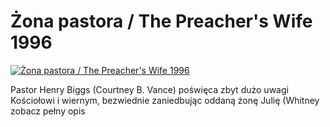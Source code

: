 Żona pastora / The Preacher's Wife 1996 
=============
[![Żona pastora / The Preacher's Wife 1996 ](http://vidos.pl/images/player.gif)](http://vidos.pl/ona-pastora-the-preacher-s-wife-1996)

 Pastor Henry Biggs (Courtney B. Vance) poświęca zbyt dużo uwagi Kościołowi i wiernym, bezwiednie zaniedbując oddaną żonę Julię (Whitney zobacz pełny opis
